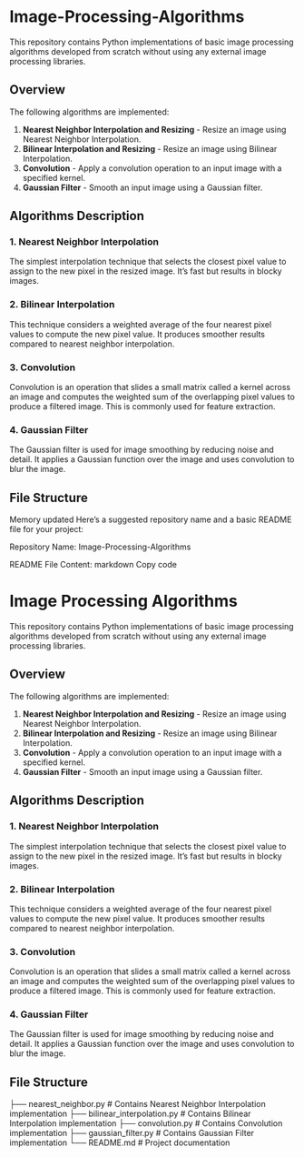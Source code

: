 # Image-Processing-Algorithms

This repository contains Python implementations of basic image processing algorithms developed from scratch without using any external image processing libraries.

## Overview

The following algorithms are implemented:
1. **Nearest Neighbor Interpolation and Resizing** - Resize an image using Nearest Neighbor Interpolation.
2. **Bilinear Interpolation and Resizing** - Resize an image using Bilinear Interpolation.
3. **Convolution** - Apply a convolution operation to an input image with a specified kernel.
4. **Gaussian Filter** - Smooth an input image using a Gaussian filter.

## Algorithms Description

### 1. Nearest Neighbor Interpolation
The simplest interpolation technique that selects the closest pixel value to assign to the new pixel in the resized image. It’s fast but results in blocky images.

### 2. Bilinear Interpolation
This technique considers a weighted average of the four nearest pixel values to compute the new pixel value. It produces smoother results compared to nearest neighbor interpolation.

### 3. Convolution
Convolution is an operation that slides a small matrix called a kernel across an image and computes the weighted sum of the overlapping pixel values to produce a filtered image. This is commonly used for feature extraction.

### 4. Gaussian Filter
The Gaussian filter is used for image smoothing by reducing noise and detail. It applies a Gaussian function over the image and uses convolution to blur the image.

## File Structure

Memory updated
Here’s a suggested repository name and a basic README file for your project:

Repository Name:
Image-Processing-Algorithms

README File Content:
markdown
Copy code
# Image Processing Algorithms

This repository contains Python implementations of basic image processing algorithms developed from scratch without using any external image processing libraries.

## Overview

The following algorithms are implemented:
1. **Nearest Neighbor Interpolation and Resizing** - Resize an image using Nearest Neighbor Interpolation.
2. **Bilinear Interpolation and Resizing** - Resize an image using Bilinear Interpolation.
3. **Convolution** - Apply a convolution operation to an input image with a specified kernel.
4. **Gaussian Filter** - Smooth an input image using a Gaussian filter.

## Algorithms Description

### 1. Nearest Neighbor Interpolation
The simplest interpolation technique that selects the closest pixel value to assign to the new pixel in the resized image. It’s fast but results in blocky images.

### 2. Bilinear Interpolation
This technique considers a weighted average of the four nearest pixel values to compute the new pixel value. It produces smoother results compared to nearest neighbor interpolation.

### 3. Convolution
Convolution is an operation that slides a small matrix called a kernel across an image and computes the weighted sum of the overlapping pixel values to produce a filtered image. This is commonly used for feature extraction.

### 4. Gaussian Filter
The Gaussian filter is used for image smoothing by reducing noise and detail. It applies a Gaussian function over the image and uses convolution to blur the image.

## File Structure

├── nearest_neighbor.py # Contains Nearest Neighbor Interpolation implementation 
├── bilinear_interpolation.py # Contains Bilinear Interpolation implementation 
├── convolution.py # Contains Convolution implementation 
├── gaussian_filter.py # Contains Gaussian Filter implementation 
└── README.md # Project documentation


